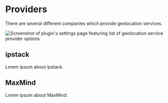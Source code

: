 # Providers

There are several different companies which provide geolocation services.

<img :src="$withBase('/images/geolocation/geolocation-services.png')" alt="Screenshot of plugin's settings page featuring list of geolocation service provider options">

## ipstack

Lorem ipsum about ipstack.

## MaxMind

Lorem ipsum about MaxMind.
